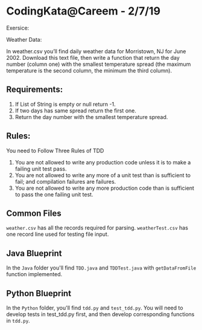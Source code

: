 # CodingKata@Careem - 2/7/19

Exersice: 

Weather Data:

In weather.csv you’ll find daily weather data for Morristown, NJ for June 2002. Download this text file, then write a function that return the day number (column one) with the smallest temperature spread (the maximum temperature is the second column, the minimum the third column).

## Requirements: 
1. If List of String is empty or null return -1. 
2. If two days has same spread return the first one.
3. Return the day number with the smallest temperature spread.

## Rules: 
 
You need to Follow Three Rules of TDD

  1. You are not allowed to write any production code unless it is to make a failing unit test pass.
  2. You are not allowed to write any more of a unit test than is sufficient to fail; and compilation failures are failures.
  3. You are not allowed to write any more production code than is sufficient to pass the one failing unit test.


## Common Files
`weather.csv` has all the records required for parsing.
`weatherTest.csv` has one record line used for testing file input.

## Java Blueprint

In the `Java` folder you'll find `TDD.java` and `TDDTest.java` with `getDataFromFile` function implemented. 

## Python Blueprint

In the `Python` folder, you'll find `tdd.py` and `test_tdd.py`. 
You will need to develop tests in test_tdd.py first, and then develop corresponding functions in `tdd.py`.
